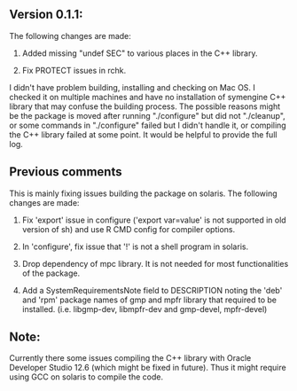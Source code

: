 
## Version 0.1.1:

The following changes are made:

1. Added missing "undef SEC" to various places in the C++ library.

2. Fix PROTECT issues in rchk.


I didn't have problem building, installing and checking on Mac OS. I checked it on multiple machines and have no installation of symengine C++ library that may confuse the building process. The possible reasons might be the package is moved after running "./configure" but did not "./cleanup", or some commands in "./configure" failed but I didn't handle it, or compiling the C++ library failed at some point. It would be helpful to provide the full log.


## Previous comments

This is mainly fixing issues building the package on solaris. The following changes are made:

1. Fix 'export' issue in configure ('export var=value' is not supported in old version of sh) and use R CMD config for compiler options.

2. In 'configure', fix issue that '!' is not a shell program in solaris.

3. Drop dependency of mpc library. It is not needed for most functionalities of the package.

4. Add a SystemRequirementsNote field to DESCRIPTION noting the 'deb' and 'rpm' package names of gmp and mpfr library that required to be installed. (i.e. libgmp-dev, libmpfr-dev and gmp-devel, mpfr-devel)

## Note:

Currently there some issues compiling the C++ library with Oracle Developer Studio 12.6 (which might be fixed in future). Thus it might require using GCC on solaris to compile the code.
